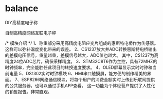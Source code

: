 # balance
DIY高精度电子称

自制高精度网络互联电子秤

/*
模块介绍
*/
1、称重部分采用高精度电阻应变片组成的惠斯特电桥作为传感器。这样可以弥补温度变化带来的误差。
2、CS1237放大并ADC转换惠斯特电桥输出的差模电压信号，重量越重，差模信号越大，ADC值也越大。
其中，CS1237为高精度24位ADC芯片，确保采样精度。
3、STM32C8T6作为主控，具有72MHZ的时钟频率，完全能胜任此项目的转换速度要求。
4、OLED屏幕显示实时时钟和当前电量
5、DS1302实时时钟模块
6、HMI串口触摸屏，能方便的制作精美的界面。
7、ESP8266网络通信模块，将每个用户的消费金额实时上传到乐联网提供的公共服务器，也可以通过手机APP查看。
这一功能为个体经营户提供了人性化的销售报告。非常直观。


